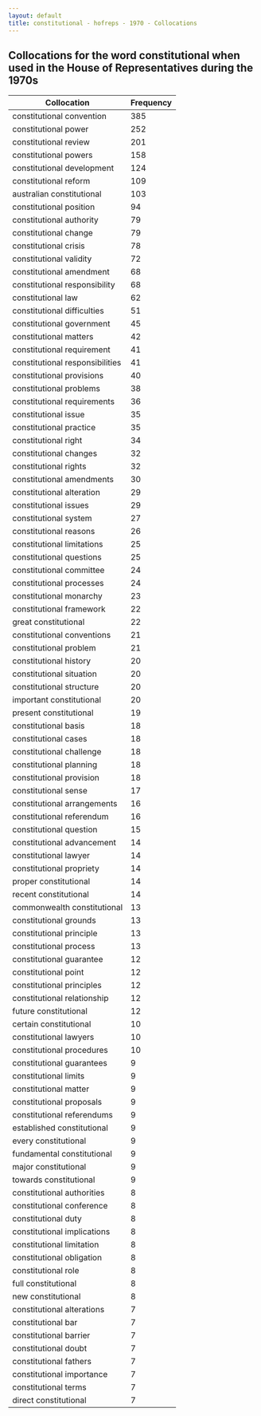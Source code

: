 ```yaml
---
layout: default
title: constitutional - hofreps - 1970 - Collocations
---
```

## Collocations for the word **constitutional** when used in the House of Representatives during the 1970s

| Collocation | Frequency |
|--------------|----------------|
|constitutional convention|385|
|constitutional power|252|
|constitutional review|201|
|constitutional powers|158|
|constitutional development|124|
|constitutional reform|109|
|australian constitutional|103|
|constitutional position|94|
|constitutional authority|79|
|constitutional change|79|
|constitutional crisis|78|
|constitutional validity|72|
|constitutional amendment|68|
|constitutional responsibility|68|
|constitutional law|62|
|constitutional difficulties|51|
|constitutional government|45|
|constitutional matters|42|
|constitutional requirement|41|
|constitutional responsibilities|41|
|constitutional provisions|40|
|constitutional problems|38|
|constitutional requirements|36|
|constitutional issue|35|
|constitutional practice|35|
|constitutional right|34|
|constitutional changes|32|
|constitutional rights|32|
|constitutional amendments|30|
|constitutional alteration|29|
|constitutional issues|29|
|constitutional system|27|
|constitutional reasons|26|
|constitutional limitations|25|
|constitutional questions|25|
|constitutional committee|24|
|constitutional processes|24|
|constitutional monarchy|23|
|constitutional framework|22|
|great constitutional|22|
|constitutional conventions|21|
|constitutional problem|21|
|constitutional history|20|
|constitutional situation|20|
|constitutional structure|20|
|important constitutional|20|
|present constitutional|19|
|constitutional basis|18|
|constitutional cases|18|
|constitutional challenge|18|
|constitutional planning|18|
|constitutional provision|18|
|constitutional sense|17|
|constitutional arrangements|16|
|constitutional referendum|16|
|constitutional question|15|
|constitutional advancement|14|
|constitutional lawyer|14|
|constitutional propriety|14|
|proper constitutional|14|
|recent constitutional|14|
|commonwealth constitutional|13|
|constitutional grounds|13|
|constitutional principle|13|
|constitutional process|13|
|constitutional guarantee|12|
|constitutional point|12|
|constitutional principles|12|
|constitutional relationship|12|
|future constitutional|12|
|certain constitutional|10|
|constitutional lawyers|10|
|constitutional procedures|10|
|constitutional guarantees|9|
|constitutional limits|9|
|constitutional matter|9|
|constitutional proposals|9|
|constitutional referendums|9|
|established constitutional|9|
|every constitutional|9|
|fundamental constitutional|9|
|major constitutional|9|
|towards constitutional|9|
|constitutional authorities|8|
|constitutional conference|8|
|constitutional duty|8|
|constitutional implications|8|
|constitutional limitation|8|
|constitutional obligation|8|
|constitutional role|8|
|full constitutional|8|
|new constitutional|8|
|constitutional alterations|7|
|constitutional bar|7|
|constitutional barrier|7|
|constitutional doubt|7|
|constitutional fathers|7|
|constitutional importance|7|
|constitutional terms|7|
|direct constitutional|7|

